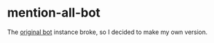 # mention-all-bot

The [original bot](https://github.com/everyone-bot/everyone-bot) instance broke, so I decided to make my own version.
